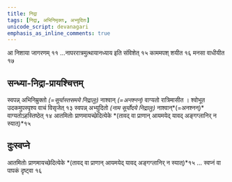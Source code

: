 ```yaml
---
title: निद्रा
tags: [निद्रा, अभिनिमृक्तः, अभ्युदितः]
unicode_script: devanagari
emphasis_as_inline_comments: true
---
```

आ निशाया जागरणम् ११ …नापररात्रमुत्थायानध्याय इति संविशेत् १५ काममपश् शयीत १६ मनसा वाधीयीत १७ 

## सन्ध्या-निद्रा-प्रायश्चित्तम्
स्वपन्न् अभिनिम्रुक्तो *(=सूर्यास्तसमये निद्रालुः)* नाश्वान् *(=अनश्नन्)* वाग्यतो रात्रिमासीत । श्वोभूत उदकमुपस्पृश्य वाचं विसृजेत् १३ स्वपन्न् अभ्युदितो *(नाम सूर्योदये निद्रालुः)* नाश्वान्*(=अनश्नन्)* वाग्यतोऽहस्तिष्ठेत् १४ आतमितोः प्राणमायच्छेदित्येके *(तावद् वा प्राणान् आयमयेद् यावद् अङ्गग्लानिर् न स्यात्)*१५

## दुःस्वप्ने
आतमितोः प्राणमायच्छेदित्येके *(तावद् वा प्राणान् आयमयेद् यावद् अङ्गग्लानिर् न स्यात्)*१५ … स्वप्नं वा पापकं दृष्ट्वा १६ 